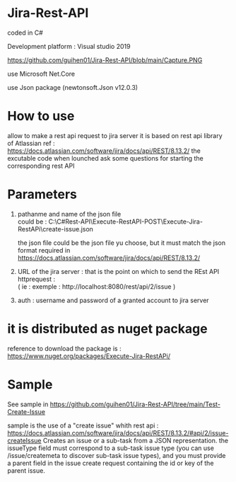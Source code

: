 # Jira-Rest-API
coded in C#

Development platform : Visual studio 2019 

https://github.com/guihen01/Jira-Rest-API/blob/main/Capture.PNG

use Microsoft Net.Core 

use Json package (newtonsoft.Json v12.0.3)

# How to use
allow to make a rest api request to jira server 
it is based on rest api library of Atlassian 
ref : https://docs.atlassian.com/software/jira/docs/api/REST/8.13.2/
the excutable code when lounched ask some questions for starting the corresponding rest API

# Parameters 
1) pathanme and name of the json file   
   could be :  C:\C#Rest-API\Execute-RestAPI-POST\Execute-Jira-RestAPi\create-issue.json
   
   the json file could be the json file yu choose, 
   but it must match the json format required in https://docs.atlassian.com/software/jira/docs/api/REST/8.13.2/
2) URL of the jira server : that is the point on which to send the REst API httprequest :  
  ( ie : exemple : http://localhost:8080/rest/api/2/issue )
3) auth : username and password of a granted account to jira server

# it is distributed as nuget package 
reference to download the package is : 
https://www.nuget.org/packages/Execute-Jira-RestAPi/

# Sample
See sample in https://github.com/guihen01/Jira-Rest-API/tree/main/Test-Create-Issue

sample is the use of a "create issue" whith rest api : https://docs.atlassian.com/software/jira/docs/api/REST/8.13.2/#api/2/issue-createIssue
Creates an issue or a sub-task from a JSON representation.
the issueType field must correspond to a sub-task issue type (you can use /issue/createmeta to discover sub-task issue types), and
you must provide a parent field in the issue create request containing the id or key of the parent issue.
